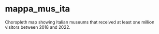# mappa_mus_ita
Choropleth map showing Italian museums that received at least one million visitors between 2018 and 2022.
